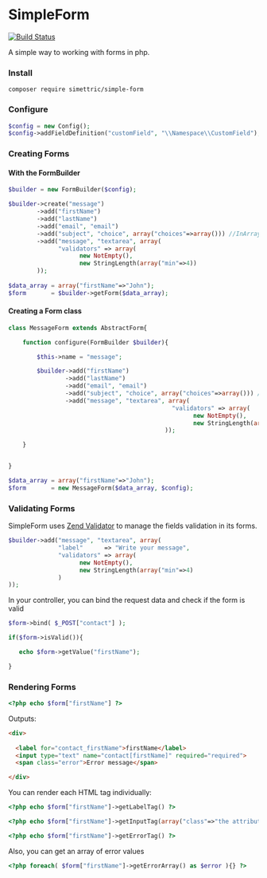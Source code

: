 SimpleForm
==========
[![Build Status](https://travis-ci.org/asiermarques/SimpleForm.svg?branch=master)](https://travis-ci.org/asiermarques/SimpleForm)

A simple way to working with forms in php.

### Install

    composer require simettric/simple-form

### Configure
```php
$config = new Config();
$config->addFieldDefinition("customField", "\\Namespace\\CustomField");
```

### Creating Forms


#### With the FormBuilder
```php
$builder = new FormBuilder($config);

$builder->create("message")
        ->add("firstName")
        ->add("lastName")
        ->add("email", "email")
        ->add("subject", "choice", array("choices"=>array())) //InArray is implicit unless we configure our own ChoiceValidator in the "validators" key
        ->add("message", "textarea", array(
              "validators" => array(
                    new NotEmpty(), 
                    new StringLength(array("min"=>4))
        ));
        
$data_array = array("firstName"=>"John");
$form       = $builder->getForm($data_array);
```

#### Creating a Form class
```php
class MessageForm extends AbstractForm{

    function configure(FormBuilder $builder){

        $this->name = "message";

        $builder->add("firstName")
                ->add("lastName")
                ->add("email", "email")
                ->add("subject", "choice", array("choices"=>array())) //ChoiceValidator is implicit unless we configure our own ChoiceValidator in the "validators" key
                ->add("message", "textarea", array(
                                              "validators" => array(
                                                    new NotEmpty(),
                                                    new StringLength(array("min"=>4))
                                            ));

    }


}

$data_array = array("firstName"=>"John");
$form       = new MessageForm($data_array, $config);
```        
        
### Validating Forms

SimpleForm uses [Zend Validator](http://framework.zend.com/manual/current/en/modules/zend.validator.html) to manage the fields validation in its forms.

```php
$builder->add("message", "textarea", array(
              "label"      => "Write your message",
              "validators" => array(
                    new NotEmpty(), 
                    new StringLength(array("min"=>4)
              )
));
```  

In your controller, you can bind the request data and check if the form is valid

```php
$form->bind( $_POST["contact"] );

if($form->isValid()){

   echo $form->getValue("firstName");

}
```    
    
### Rendering Forms
```php
<?php echo $form["firstName"] ?>
```

Outputs:
```html   
<div>
  
  <label for="contact_firstName">firstName</label>
  <input type="text" name="contact[firstName]" required="required">
  <span class="error">Error message</span>

</div>
```
You can render each HTML tag individually:
```php    
<?php echo $form["firstName"]->getLabelTag() ?>

<?php echo $form["firstName"]->getInputTag(array("class"=>"the attribute value")) ?>

<?php echo $form["firstName"]->getErrorTag() ?>
```    
Also, you can get an array of error values
```php     
<?php foreach( $form["firstName"]->getErrorArray() as $error ){} ?>
```

